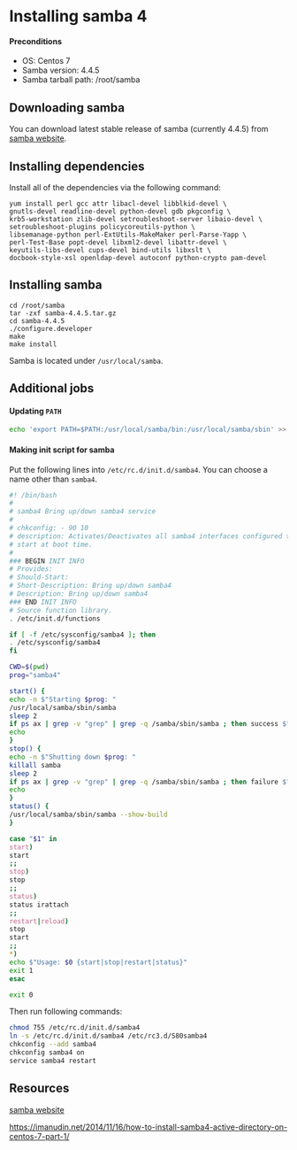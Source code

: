 Installing samba 4
====


#### Preconditions
* OS: Centos 7
* Samba version: 4.4.5
* Samba tarball path: /root/samba


Downloading samba
----
You can download latest stable release of samba (currently 4.4.5) from [samba website](https://www.samba.org/).


Installing dependencies
----
Install all of the dependencies via the following command:
```
yum install perl gcc attr libacl-devel libblkid-devel \
gnutls-devel readline-devel python-devel gdb pkgconfig \
krb5-workstation zlib-devel setroubleshoot-server libaio-devel \
setroubleshoot-plugins policycoreutils-python \
libsemanage-python perl-ExtUtils-MakeMaker perl-Parse-Yapp \
perl-Test-Base popt-devel libxml2-devel libattr-devel \
keyutils-libs-devel cups-devel bind-utils libxslt \
docbook-style-xsl openldap-devel autoconf python-crypto pam-devel
```


Installing samba
----
```
cd /root/samba
tar -zxf samba-4.4.5.tar.gz
cd samba-4.4.5
./configure.developer
make
make install
```
Samba is located under `/usr/local/samba`.


Additional jobs
----

#### Updating `PATH`
```bash
echo 'export PATH=$PATH:/usr/local/samba/bin:/usr/local/samba/sbin' >> /etc/profile
```

#### Making init script for samba
Put the following lines into `/etc/rc.d/init.d/samba4`. You can choose a name other than `samba4`.
```bash
#! /bin/bash
#
# samba4 Bring up/down samba4 service
#
# chkconfig: - 90 10
# description: Activates/Deactivates all samba4 interfaces configured to \
# start at boot time.
#
### BEGIN INIT INFO
# Provides:
# Should-Start:
# Short-Description: Bring up/down samba4
# Description: Bring up/down samba4
### END INIT INFO
# Source function library.
. /etc/init.d/functions

if [ -f /etc/sysconfig/samba4 ]; then
. /etc/sysconfig/samba4
fi

CWD=$(pwd)
prog="samba4"

start() {
echo -n $"Starting $prog: "
/usr/local/samba/sbin/samba
sleep 2
if ps ax | grep -v "grep" | grep -q /samba/sbin/samba ; then success $"samba4 startup"; else failure $"samba4 startup"; fi
echo
}
stop() {
echo -n $"Shutting down $prog: "
killall samba
sleep 2
if ps ax | grep -v "grep" | grep -q /samba/sbin/samba ; then failure $"samba4 shutdown"; else success $"samba4 shutdown"; fi
echo
}
status() {
/usr/local/samba/sbin/samba --show-build
}

case "$1" in
start)
start
;;
stop)
stop
;;
status)
status irattach
;;
restart|reload)
stop
start
;;
*)
echo $"Usage: $0 {start|stop|restart|status}"
exit 1
esac

exit 0
```
Then run following commands:
```bash
chmod 755 /etc/rc.d/init.d/samba4
ln -s /etc/rc.d/init.d/samba4 /etc/rc3.d/S80samba4
chkconfig --add samba4
chkconfig samba4 on
service samba4 restart
```

Resources
----
[samba website](http://www.samba.org)

https://imanudin.net/2014/11/16/how-to-install-samba4-active-directory-on-centos-7-part-1/
